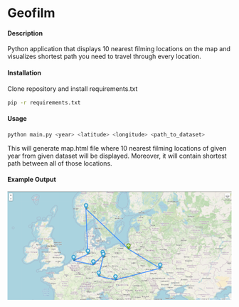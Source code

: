 # Geofilm
#### Description
Python application that displays 10 nearest filming locations on the map and visualizes shortest path you need to travel through every location.
#### Installation
Clone repository and install requirements.txt
```bash
pip -r requirements.txt
```
#### Usage
```bash
python main.py <year> <latitude> <longitude> <path_to_dataset>
```
This will generate map.html file where 10 nearest filming locations of given year from given dataset will be displayed. Moreover, it will contain shortest path between all of those locations.
#### Example Output
![Example](assets/example.png)

